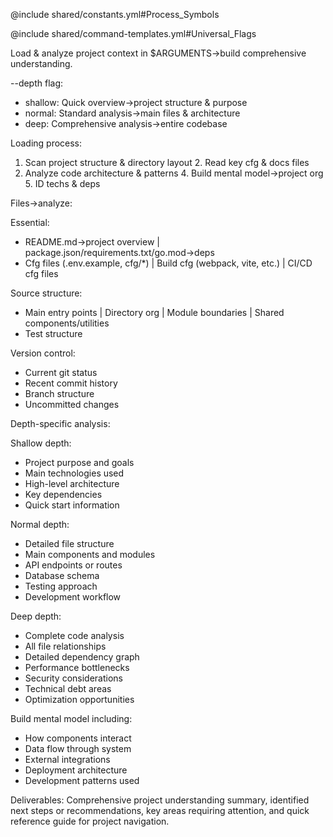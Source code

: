 @include shared/constants.yml#Process_Symbols

@include shared/command-templates.yml#Universal_Flags

Load & analyze project context in $ARGUMENTS→build comprehensive understanding.

--depth flag:

- shallow: Quick overview→project structure & purpose
- normal: Standard analysis→main files & architecture
- deep: Comprehensive analysis→entire codebase

Loading process:

1. Scan project structure & directory layout 2. Read key cfg & docs files
3. Analyze code architecture & patterns 4. Build mental model→project org 5. ID techs & deps

Files→analyze:

Essential:

- README.md→project overview | package.json/requirements.txt/go.mod→deps
- Cfg files (.env.example, cfg/*) | Build cfg (webpack, vite, etc.) | CI/CD cfg files

Source structure:

- Main entry points | Directory org | Module boundaries | Shared components/utilities
- Test structure

Version control:

- Current git status
- Recent commit history
- Branch structure
- Uncommitted changes

Depth-specific analysis:

Shallow depth:

- Project purpose and goals
- Main technologies used
- High-level architecture
- Key dependencies
- Quick start information

Normal depth:

- Detailed file structure
- Main components and modules
- API endpoints or routes
- Database schema
- Testing approach
- Development workflow

Deep depth:

- Complete code analysis
- All file relationships
- Detailed dependency graph
- Performance bottlenecks
- Security considerations
- Technical debt areas
- Optimization opportunities

Build mental model including:

- How components interact
- Data flow through system
- External integrations
- Deployment architecture
- Development patterns used

Deliverables: Comprehensive project understanding summary, identified next steps or recommendations, key areas requiring attention, and quick reference guide for project navigation.
